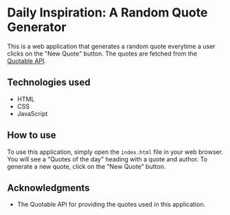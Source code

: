 # Daily Inspiration: A Random Quote Generator

This is a web application that generates a random quote everytime a user clicks on the "New Quote" button. The quotes are fetched from the [Quotable API](https://api.quotable.io/random).

## Technologies used

- HTML
- CSS
- JavaScript

## How to use

To use this application, simply open the `index.html` file in your web browser. You will see a "Quotes of the day" heading with a quote and author. To generate a new quote, click on the "New Quote" button.

## Acknowledgments

- The Quotable API for providing the quotes used in this application.
